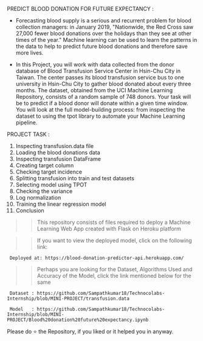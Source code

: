 PREDICT BLOOD DONATION FOR FUTURE EXPECTANCY :

* Forecasting blood supply is a serious and recurrent problem for blood collection managers: in January 2019, "Nationwide, the Red Cross saw 27,000 fewer blood donations over the holidays than they see at other times of the year." Machine learning can be used to learn the patterns in the data to help to predict future blood donations and therefore save more lives.

* In this Project, you will work with data collected from the donor database of Blood Transfusion Service Center in Hsin-Chu City in Taiwan. The center passes its blood transfusion service bus to one university in Hsin-Chu City to gather blood donated about every three months. The dataset, obtained from the UCI Machine Learning Repository, consists of a random sample of 748 donors. Your task will be to predict if a blood donor will donate within a given time window. You will look at the full model-building process: from inspecting the dataset to using the tpot library to automate your Machine Learning pipeline.

PROJECT TASK :

1. Inspecting transfusion.data file
2. Loading the blood donations data
3. Inspecting transfusion DataFrame
4. Creating target column
5. Checking target incidence
6. Splitting transfusion into train and test datasets
7. Selecting model using TPOT
8. Checking the variance
9. Log normalization
10. Training the linear regression model
11. Conclusion


>>	This repository consists of files required to deploy a Machine Learning Web App created with Flask on Heroku platform

>>	If you want to view the deployed model, click on the following link:

     Deployed at: https://blood-donation-predictor-api.herokuapp.com/

>>	Perhaps you are looking for the Dataset, Algorithms Used and Accuracy of the Model, click the link mentioned below for the same

     Dataset : https://github.com/Sampathkumar18/Technocolabs-Internship/blob/MINI-PROJECT/transfusion.data
     
     Model   : https://github.com/Sampathkumar18/Technocolabs-Internship/blob/MINI-PROJECT/Blood%20donation%20future%20expectancy.ipynb

    
 Please do ⭐ the Repository, if you liked or it helped you in anyway.
